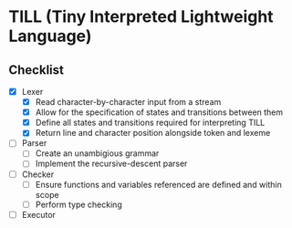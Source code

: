 # TILL (Tiny Interpreted Lightweight Language)

## Checklist

* [x] Lexer
  * [x] Read character-by-character input from a stream
  * [x] Allow for the specification of states and transitions between them
  * [x] Define all states and transitions required for interpreting TILL
  * [x] Return line and character position alongside token and lexeme
* [ ] Parser
  * [ ] Create an unambigious grammar
  * [ ] Implement the recursive-descent parser
* [ ] Checker
  * [ ] Ensure functions and variables referenced are defined and within scope
  * [ ] Perform type checking
* [ ] Executor
